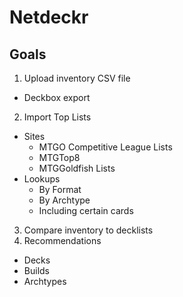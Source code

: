 # Netdeckr
## Goals
1. Upload inventory CSV file
  * Deckbox export
2. Import Top Lists
  * Sites
    * MTGO Competitive League Lists
    * MTGTop8
    * MTGGoldfish Lists
  * Lookups
    * By Format
    * By Archtype
    * Including certain cards
3. Compare inventory to decklists
4. Recommendations
  * Decks
  * Builds
  * Archtypes
